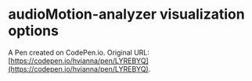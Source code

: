 # audioMotion-analyzer visualization options

A Pen created on CodePen.io. Original URL: [https://codepen.io/hvianna/pen/LYREBYQ](https://codepen.io/hvianna/pen/LYREBYQ).

